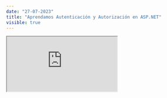```yaml
---
date: "27-07-2023"
title: "Aprendamos Autenticación y Autorización en ASP.NET"
visible: true
---
```

<iframe src="https://www.youtube.com/embed/SlT6aolGwv4" allowfullscreen></iframe>
